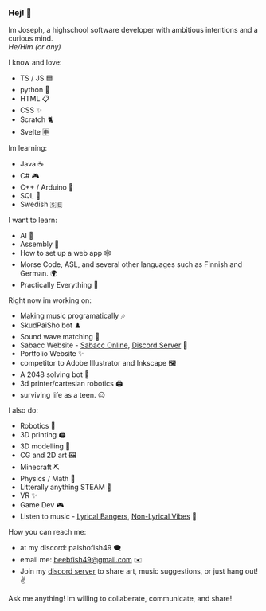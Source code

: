 ### Hej! 👋

Im Joseph, a highschool software developer with ambitious intentions and a curious mind.  
*He/Him (or any)*

I know and love:
- TS / JS 🟦
- python 🐍
- HTML 📋
- CSS ✨
- Scratch 🐈
- Svelte 🈸

Im learning:
- Java ☕
- C# 🎮
- C++ / Arduino 🤖
- SQL 🧮
- Swedish 🇸🇪

I want to learn:
- AI 👾
- Assembly 💽
- How to set up a web app 🕸️
- Morse Code, ASL, and several other languages such as Finnish and German. 🌍
- Practically Everything 🤦

Right now im working on:
- Making music programatically 🎶
- SkudPaiSho bot ♟️
- Sound wave matching 🎵
- Sabacc Website - [Sabacc Online](http://sabacc.samuelanes.com/),  [Discord Server](https://discord.gg/cSYRyqufek) 🌌
- Portfolio Website ✨
- competitor to Adobe Illustrator and Inkscape 🖼️
- A 2048 solving bot 🎯
- 3d printer/cartesian robotics 🖨️
- surviving life as a teen. 😔

I also do:
- Robotics 🤖
- 3D printing 🖨️
- 3D modelling 🗿
- CG and 2D art 🖼️
- Minecraft ⛏️
- Physics / Math 🧮
- Litterally anything STEAM 🗿
- VR ✨
- Game Dev 🎮
- Listen to music - [Lyrical Bangers](https://open.spotify.com/playlist/2aDIzumAHPqAmHG4qX4WKf?si=b33ad30306d44ba1&pt=52e57dc1e8db93c6b85ce464060bca22), [Non-Lyrical Vibes](https://open.spotify.com/playlist/1Z3gXgNE8heDtkiSYgYKwJ?si=7ec38b9f666442f0&pt=5794c7f8d2bebec172fa52ddb4acadb4) 🎵

How you can reach me:
- at my discord: paishofish49 🗨️
- email me: beebfish49@gmail.com ✉️
- Join my [discord server](https://discord.gg/Kcvk5yw58S) to share art, music suggestions, or just hang out! ✌️

Ask me anything! Im willing to collaberate, communicate, and share!
